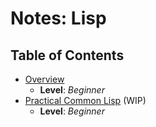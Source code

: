 # Notes: Lisp

## Table of Contents
* [Overview](./overview/README.md)
  * **Level**: *Beginner*
* [Practical Common Lisp](./practical_common_lisp/README.md) (WIP)
  * **Level**: *Beginner*
